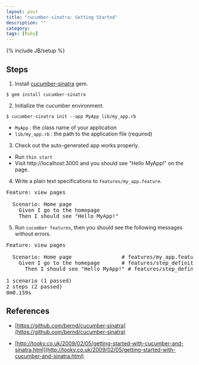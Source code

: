 ```yaml
---
layout: post
title: "cucumber-sinatra: Getting Started"
description: ""
category: 
tags: [Ruby]
---
```

{% include JB/setup %}
## Steps

1. Install [cucumber-sinatra](https://github.com/bernd/cucumber-sinatra) gem.

```$ gem install cucumber-sinatra```

2. Initialize the cucumber environment.

```$ cucumber-sinatra init --app MyApp lib/my_app.rb```
 * `MyApp` : the class name of your application
 * `lib/my_app.rb` : the path to the application file (required)

3. Check out the auto-generated app works properly.

 * Run `thin start`
 * Visit http://localhost:3000 and you should see "Hello MyApp!" on the page.

4. Write a plain text specifications to `features/my_app.feature`.

<pre>
Feature: view pages

  Scenario: Home page
    Given I go to the homepage
    Then I should see "Hello MyApp!"
</pre>

5. Run `cucumber features`, then you should see the following messages without errors.

<pre>
Feature: view pages

  Scenario: Home page                # features/my_app.feature:3
    Given I go to the homepage       # features/step_definitions/web_steps.rb:23
      Then I should see "Hello MyApp!" # features/step_definitions/web_steps.rb:107

1 scenario (1 passed)
2 steps (2 passed)
0m0.159s
</pre>

## References

- [https://github.com/bernd/cucumber-sinatra](https://github.com/bernd/cucumber-sinatra)

- [http://tooky.co.uk/2009/02/05/getting-started-with-cucumber-and-sinatra.html](http://tooky.co.uk/2009/02/05/getting-started-with-cucumber-and-sinatra.html)
